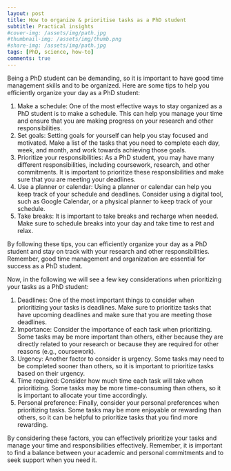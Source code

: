 ```yaml
---
layout: post
title: How to organize & prioritise tasks as a PhD student
subtitle: Practical insights
#cover-img: /assets/img/path.jpg
#thumbnail-img: /assets/img/thumb.png
#share-img: /assets/img/path.jpg
tags: [PhD, science, how-to]
comments: true
---
```


Being a PhD student can be demanding, so it is important to have good time management skills and to be organized. Here are some tips to help you efficiently organize your day as a PhD student:

1. Make a schedule: One of the most effective ways to stay organized as a PhD student is to make a schedule. This can help you manage your time and ensure that you are making progress on your research and other responsibilities.
2. Set goals: Setting goals for yourself can help you stay focused and motivated. Make a list of the tasks that you need to complete each day, week, and month, and work towards achieving those goals.
3. Prioritize your responsibilities: As a PhD student, you may have many different responsibilities, including coursework, research, and other commitments. It is important to prioritize these responsibilities and make sure that you are meeting your deadlines.
4. Use a planner or calendar: Using a planner or calendar can help you keep track of your schedule and deadlines. Consider using a digital tool, such as Google Calendar, or a physical planner to keep track of your schedule.
5. Take breaks: It is important to take breaks and recharge when needed. Make sure to schedule breaks into your day and take time to rest and relax.

By following these tips, you can efficiently organize your day as a PhD student and stay on track with your research and other responsibilities. Remember, good time management and organization are essential for success as a PhD student.

Now, in the following we will see a few key considerations when prioritizing your tasks as a PhD student:

1. Deadlines: One of the most important things to consider when prioritizing your tasks is deadlines. Make sure to prioritize tasks that have upcoming deadlines and make sure that you are meeting those deadlines.
2. Importance: Consider the importance of each task when prioritizing. Some tasks may be more important than others, either because they are directly related to your research or because they are required for other reasons (e.g., coursework).
3. Urgency: Another factor to consider is urgency. Some tasks may need to be completed sooner than others, so it is important to prioritize tasks based on their urgency.
4. Time required: Consider how much time each task will take when prioritizing. Some tasks may be more time-consuming than others, so it is important to allocate your time accordingly.
5. Personal preference: Finally, consider your personal preferences when prioritizing tasks. Some tasks may be more enjoyable or rewarding than others, so it can be helpful to prioritize tasks that you find more rewarding.

By considering these factors, you can effectively prioritize your tasks and manage your time and responsibilities effectively. Remember, it is important to find a balance between your academic and personal commitments and to seek support when you need it.
